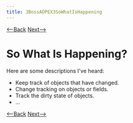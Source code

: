 ```yaml
---
title: JBossAOPEX3SoWhatIsHappening
---
```

[<--Back](JBossAOPEX3WhatIsHappening) [Next-->](JBossAOPEX3Explained)

# So What Is Happening?
Here are some descriptions I've heard:
* Keep track of objects that have changed.
* Change tracking on objects or fields.
* Track the dirty state of objects.
* ...

[<--Back](JBossAOPEX3WhatIsHappening) [Next-->](JBossAOPEX3Explained)
